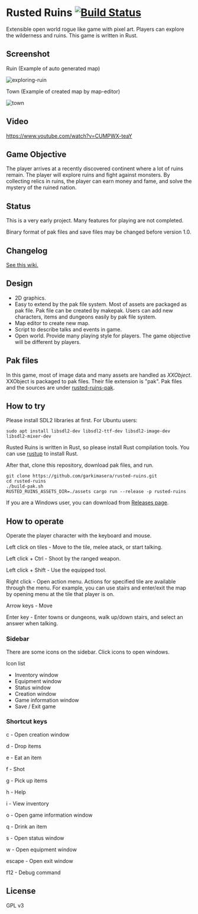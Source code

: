 # Rusted Ruins [![Build Status](https://travis-ci.org/garkimasera/rusted-ruins.svg?branch=master)](https://travis-ci.org/garkimasera/rusted-ruins)
Extensible open world rogue like game with pixel art. Players can explore the wilderness and ruins.
This game is written in Rust.

## Screenshot
Ruin (Example of auto generated map)

![exploring-ruin](https://github.com/garkimasera/rusted-ruins/blob/master/screenshots/exploring-ruin.png)

Town (Example of created map by map-editor)

![town](https://github.com/garkimasera/rusted-ruins/blob/master/screenshots/town.png)

## Video

https://www.youtube.com/watch?v=CUMPWX-teaY

## Game Objective

The player arrives at a recently discovered continent where a lot of ruins remain. The player will explore ruins and fight against monsters. By collecting relics in ruins, the player can earn money and fame, and solve the mystery of the ruined nation.

## Status
This is a very early project. Many features for playing are not completed.

Binary format of pak files and save files may be changed before version 1.0.

## Changelog

[See this wiki.](https://github.com/garkimasera/rusted-ruins/wiki/Changelog)

## Design

* 2D graphics.
* Easy to extend by the pak file system. Most of assets are packaged as pak file. Pak file can be created by makepak. Users can add new characters, items and dungeons easily by pak file system.
* Map editor to create new map.
* Script to describe talks and events in game.
* Open world. Provide many playing style for players. The game objective will be different by players.

## Pak files
In this game, most of image data and many assets are handled as *XXObject*.
XXObject is packaged to pak files. Their file extension is "pak".
Pak files and the sources are under [rusted-ruins-pak](https://github.com/garkimasera/rusted-ruins-pak).

## How to try
Please install SDL2 libraries at first.
For Ubuntu users:
```shell
sudo apt install libsdl2-dev libsdl2-ttf-dev libsdl2-image-dev libsdl2-mixer-dev
```

Rusted Ruins is written in Rust, so please install Rust compilation tools. You can use [rustup](https://www.rustup.rs/) to install Rust.

After that, clone this repository, download pak files, and run.

```shell
git clone https://github.com/garkimasera/rusted-ruins.git
cd rusted-ruins
./build-pak.sh
RUSTED_RUINS_ASSETS_DIR=./assets cargo run --release -p rusted-ruins
```

If you are a Windows user, you can download from [Releases page](https://github.com/garkimasera/rusted-ruins/releases).

## How to operate

Operate the player character with the keyboard and mouse.

Left click on tiles - Move to the tile, melee atack, or start talking.

Left click + Ctrl - Shoot by the ranged weapon.

Left click + Shift - Use the equipped tool.

Right click - Open action menu. Actions for specified tile are available through the menu. For example, you can use stairs and enter/exit the map by opening menu at the tile that player is on.

Arrow keys - Move

Enter key - Enter towns or dungeons, walk up/down stairs, and select an answer when talking.

### Sidebar

There are some icons on the sidebar. Click icons to open windows.

Icon list

* Inventory window
* Equipment window
* Status window
* Creation window
* Game information window
* Save / Exit game

### Shortcut keys

c - Open creation window

d - Drop items

e - Eat an item

f - Shot

g - Pick up items

h - Help

i - View inventory

o - Open game information window

q - Drink an item

s - Open status window

w - Open equipment window

escape - Open exit window

f12 - Debug command

## License
GPL v3
